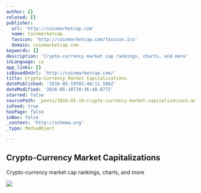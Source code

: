 ```yaml
---
author: []
related: []
publisher:
  url: 'http://coinmarketcap.com'
  name: Coinmarketcap
  favicon: 'http://coinmarketcap.com/favicon.ico'
  domain: coinmarketcap.com
keywords: []
description: 'Crypto-currency market cap rankings, charts, and more'
inLanguage: ca
app_links: []
isBasedOnUrl: 'http://coinmarketcap.com/'
title: Crypto-Currency Market Capitalizations
datePublished: '2016-05-19T01:48:11.596Z'
dateModified: '2016-05-18T20:36:48.877Z'
starred: false
sourcePath: _posts/2016-05-19-crypto-currency-market-capitalizations.md
inFeed: true
hasPage: false
inNav: false
_context: 'http://schema.org'
_type: MediaObject

---
```

<article style=""><h1>Crypto-Currency Market Capitalizations</h1><p>Crypto-currency market cap rankings, charts, and more</p><img src="http://coinmarketcap.com/static/img/CoinMarketCap.png" /></article>